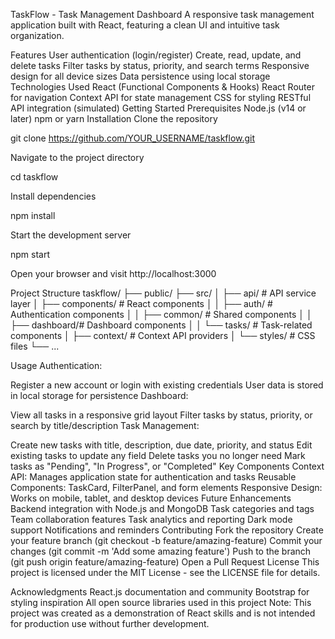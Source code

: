 TaskFlow - Task Management Dashboard
A responsive task management application built with React, featuring a clean UI and intuitive task organization.

Features
User authentication (login/register)
Create, read, update, and delete tasks
Filter tasks by status, priority, and search terms
Responsive design for all device sizes
Data persistence using local storage
Technologies Used
React (Functional Components & Hooks)
React Router for navigation
Context API for state management
CSS for styling
RESTful API integration (simulated)
Getting Started
Prerequisites
Node.js (v14 or later)
npm or yarn
Installation
Clone the repository

git clone https://github.com/YOUR_USERNAME/taskflow.git

Navigate to the project directory

cd taskflow

Install dependencies

npm install

Start the development server

npm start

Open your browser and visit http://localhost:3000

Project Structure
taskflow/
├── public/
├── src/
│   ├── api/          # API service layer
│   ├── components/   # React components
│   │   ├── auth/     # Authentication components
│   │   ├── common/   # Shared components
│   │   ├── dashboard/# Dashboard components
│   │   └── tasks/    # Task-related components
│   ├── context/      # Context API providers
│   └── styles/       # CSS files
└── ...

Usage
Authentication:

Register a new account or login with existing credentials
User data is stored in local storage for persistence
Dashboard:

View all tasks in a responsive grid layout
Filter tasks by status, priority, or search by title/description
Task Management:

Create new tasks with title, description, due date, priority, and status
Edit existing tasks to update any field
Delete tasks you no longer need
Mark tasks as "Pending", "In Progress", or "Completed"
Key Components
Context API: Manages application state for authentication and tasks
Reusable Components: TaskCard, FilterPanel, and form elements
Responsive Design: Works on mobile, tablet, and desktop devices
Future Enhancements
Backend integration with Node.js and MongoDB
Task categories and tags
Team collaboration features
Task analytics and reporting
Dark mode support
Notifications and reminders
Contributing
Fork the repository
Create your feature branch (git checkout -b feature/amazing-feature)
Commit your changes (git commit -m 'Add some amazing feature')
Push to the branch (git push origin feature/amazing-feature)
Open a Pull Request
License
This project is licensed under the MIT License - see the LICENSE file for details.

Acknowledgments
React.js documentation and community
Bootstrap for styling inspiration
All open source libraries used in this project
Note: This project was created as a demonstration of React skills and is not intended for production use without further development.

